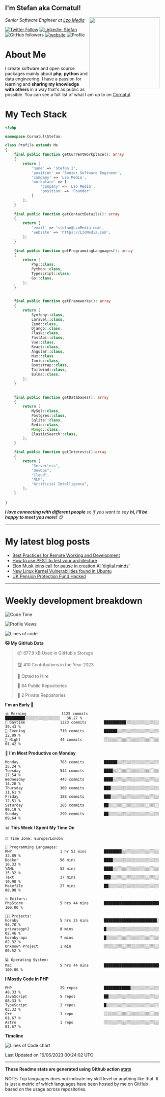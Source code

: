 <h2>I'm Stefan aka Cornatul! </h2>
<img align='right' src="https://i.giphy.com/media/YePKU8cVoIF3afvi8s/giphy.webp" width="230">
<p><em>Senior Software Engineer at <a href="https:/lzomedia.com/">Lzo Media
</a>
</em></p>

[![Twitter Follow](https://img.shields.io/twitter/follow/cornatul?label=Follow)](https://twitter.com/intent/follow?screen_name=cornatul)
[![Linkedin: Stefan](https://img.shields.io/badge/cornatul-blue?style=flat-square&logo=Linkedin&logoColor=white&link=https://www.linkedin.com/in/cornatul/)](https://www.linkedin.com/in/cornatul/)
![GitHub followers](https://img.shields.io/github/followers/cornatul?label=Follow&style=social)
[![website](https://img.shields.io/badge/Website-46a2f1.svg?&style=flat-square&logo=Google-Chrome&logoColor=white&link=https://cornatul.com/)](https://cornatul.com/)
![Profile](https://visitor-badge.glitch.me/badge?page_id=cornatul.cornatul)



# About Me
I create software and open source packages mainly about **php**, **python** and data engineering. 
I have a passion for learning and **sharing my knowledge with others** in a way that's as public as possible. 
You can see a full list of what I am up to on [Cornatul](https://lzomedia.com).


# My Tech Stack

```php
<?php

namespace Cornatul\Stefan;

class Profile extends Me
{
    final public function getCurrentWorkplace(): array
    {
        return [
            'name' => 'Stefan I',
            'position' => 'Senior Software Engineer',
            'company' => 'Lzo Media',
            'workplace' => [
                'company' => 'Lzo Media',
                'position' => 'Founder'         
            ]
        ];
    }
    
    final public function getContactDetails(): array
    {
        return [
            'email' => 'stefan@LzoMedia.com',
            'website' => 'https://LzoMedia.com',
        ];
    }
    
    final public function getProgrammingLanguages(): array
    {
        return [
            Php::class,
            Python::class,
            Typescript::class,
            Go::class,
        ];
    }
    
    
    final public function getFrameworks(): array
    {
        return [
            Symfony::class,
            Laravel::class,
            Zend::class,
            Django::class,
            Flask::class,
            FastApi::class,
            Vue::class,
            React::class,
            Angular::class,
            Mux::class
            Ionic::class,
            Bootstrap::class,
            Tailwind::class,
            Bulma::class,
        ];
    }
    
    
    final public function getDatabases(): array
    {
        return [
            MySql::class,
            Postgres::class,
            Sqlite::class,
            Redis::class,
            Mongo::class,
            ElasticSearch::class,
        ];
    }

    final public function getInterests():array
    {
        return [
            "Serverless",
            "DevOps",
            "Cloud",
            "NLP",
            "Artificial Intelligence",
        ];
    }
   
}
```
 <em><b>I love connecting with different people</b> so if you want to say <b>hi, I'll be happy to meet you more!</b> 😊</em>

---
# My latest blog posts
<!-- BLOG-POST-LIST:START -->
- [Best Practices for Remote Working and Development](https://lzomedia.com/best-practices-for-remote-working-and-development/)
- [How to use PEST to test your architecture](https://lzomedia.com/how-to-use-pest-to-test-your-architecture/)
- [Elon Musk joins call for pause in creation  AI ‘digital minds’](https://lzomedia.com/elon-musk-joins-call-for-pause-in-creation-ai-digital-minds/)
- [New Linux Kernel Vulnerabilities found in Ubuntu](https://lzomedia.com/linux-kernel-vulnerabilities-in-ubuntu/)
- [UK Pension Protection Fund Hacked](https://lzomedia.com/uk-pension-protection-fund-hacked/)
<!-- BLOG-POST-LIST:END -->

---
# Weekly development breakdown
<!--START_SECTION:waka-->
![Code Time](http://img.shields.io/badge/Code%20Time-193%20hrs%2024%20mins-blue)

![Profile Views](http://img.shields.io/badge/Profile%20Views-3-blue)

![Lines of code](https://img.shields.io/badge/From%20Hello%20World%20I%27ve%20Written-16.9%20million%20lines%20of%20code-blue)

**🐱 My GitHub Data** 

> 📦 677.9 kB Used in GitHub's Storage 
 > 
> 🏆 410 Contributions in the Year 2023
 > 
> 💼 Opted to Hire
 > 
> 📜 64 Public Repositories 
 > 
> 🔑 2 Private Repositories 
 > 
**I'm an Early 🐤** 

```text
🌞 Morning                1125 commits        █████████░░░░░░░░░░░░░░░░   36.27 % 
🌆 Daytime                1223 commits        ██████████░░░░░░░░░░░░░░░   39.43 % 
🌃 Evening                710 commits         ██████░░░░░░░░░░░░░░░░░░░   22.89 % 
🌙 Night                  44 commits          ░░░░░░░░░░░░░░░░░░░░░░░░░   01.42 % 
```
📅 **I'm Most Productive on Monday** 

```text
Monday                   783 commits         ██████░░░░░░░░░░░░░░░░░░░   25.24 % 
Tuesday                  544 commits         ████░░░░░░░░░░░░░░░░░░░░░   17.54 % 
Wednesday                443 commits         ████░░░░░░░░░░░░░░░░░░░░░   14.28 % 
Thursday                 360 commits         ███░░░░░░░░░░░░░░░░░░░░░░   11.61 % 
Friday                   388 commits         ███░░░░░░░░░░░░░░░░░░░░░░   12.51 % 
Saturday                 285 commits         ██░░░░░░░░░░░░░░░░░░░░░░░   09.19 % 
Sunday                   299 commits         ██░░░░░░░░░░░░░░░░░░░░░░░   09.64 % 
```


📊 **This Week I Spent My Time On** 

```text
🕑︎ Time Zone: Europe/London

💬 Programming Languages: 
PHP                      1 hr 53 mins        ████████░░░░░░░░░░░░░░░░░   32.89 % 
Docker                   56 mins             ████░░░░░░░░░░░░░░░░░░░░░   16.33 % 
YAML                     52 mins             ████░░░░░░░░░░░░░░░░░░░░░   15.32 % 
Text                     37 mins             ███░░░░░░░░░░░░░░░░░░░░░░   10.90 % 
Makefile                 27 mins             ██░░░░░░░░░░░░░░░░░░░░░░░   08.08 % 

🔥 Editors: 
PhpStorm                 5 hrs 44 mins       █████████████████████████   100.00 % 

🐱‍💻 Projects: 
hornby                   5 hrs 25 mins       ████████████████████████░   94.70 % 
privategpt2              8 mins              █░░░░░░░░░░░░░░░░░░░░░░░░   02.46 % 
hornby-api               7 mins              █░░░░░░░░░░░░░░░░░░░░░░░░   02.32 % 
Unknown Project          1 min               ░░░░░░░░░░░░░░░░░░░░░░░░░   00.52 % 

💻 Operating System: 
Mac                      5 hrs 44 mins       █████████████████████████   100.00 % 
```

**I Mostly Code in PHP** 

```text
PHP                      29 repos            ████████████░░░░░░░░░░░░░   48.33 % 
JavaScript               5 repos             ██░░░░░░░░░░░░░░░░░░░░░░░   08.33 % 
TypeScript               2 repos             █░░░░░░░░░░░░░░░░░░░░░░░░   03.33 % 
C++                      1 repo              ░░░░░░░░░░░░░░░░░░░░░░░░░   01.67 % 
Astro                    1 repo              ░░░░░░░░░░░░░░░░░░░░░░░░░   01.67 % 
```



**Timeline**

![Lines of Code chart](https://raw.githubusercontent.com/Cornatul/Cornatul/master/assets/bar_graph.png)


 Last Updated on 16/06/2023 00:24:02 UTC
<!--END_SECTION:waka-->


---


**These Readme stats are generated using Github action [stats](https://github.com/cornatul/stats)**

NOTE: Top languages does not indicate my skill level or anything like that. 
It is just a metric of which languages have been hosted by me on GitHub based on the usage across repositories. 
